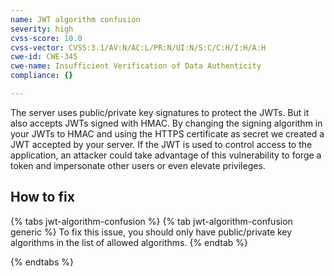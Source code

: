 ```yaml
---
name: JWT algorithm confusion
severity: high
cvss-score: 10.0
cvss-vector: CVSS:3.1/AV:N/AC:L/PR:N/UI:N/S:C/C:H/I:H/A:H
cwe-id: CWE-345
cwe-name: Insufficient Verification of Data Authenticity
compliance: {}

---            
```


The server uses public/private key signatures to protect the JWTs. But it also accepts JWTs signed with HMAC. By changing the signing algorithm in your JWTs to HMAC and using the HTTPS certificate as secret we created a JWT accepted by your server. If the JWT is used to control access to the application, an attacker could take advantage of this vulnerability to forge a token and impersonate other users or even elevate privileges.

## How to fix

{% tabs jwt-algorithm-confusion %}
{% tab jwt-algorithm-confusion generic %}
To fix this issue, you should only have public/private key algorithms in the list of allowed algorithms.
{% endtab %}

{% endtabs %}
